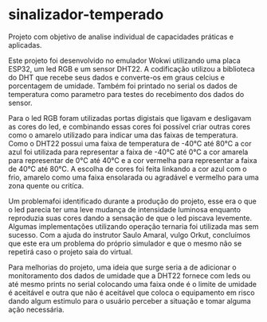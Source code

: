 # sinalizador-temperado
Projeto com objetivo de analise individual de capacidades práticas e aplicadas.

Este projeto foi desenvolvido no emulador Wokwi utilizando uma placa ESP32, um led RGB e um sensor DHT22. A codificação utilizou a biblioteca do DHT que recebe seus dados e converte-os em graus celcius e porcentagem de umidade. Também foi printado no serial os dados de temperatura como parametro para testes do recebimento dos dados do sensor.

Para o led RGB foram utilizadas portas digistais que ligavam e desligavam as cores do led, e combinando essas cores foi possível criar outras cores como o amarelo utilizado para indicar uma das faixas de temperatura. Como o DHT22 possui uma faixa de temperatura de -40°C até 80°C a cor azul foi utilizada para representar a faixa de -40°C até 0°C a cor amarela para representar de 0°C até 40°C e a cor vermelha para representar a faixa de 40°C até 80°C. A escolha de cores foi feita linkando a cor azul com o frio, amarelo como uma faixa ensolarada ou agradável e vermelho para uma zona quente ou critíca.

Um problemafoi identificado durante a produção do projeto, esse era o que o led parecia ter uma leve mudança de intensidade luminosa enquanto reproduzia suas cores dando a sensação de que o led piscava levemente. Algumas implementações utilizando operação ternaria foi utilizada mas sem sucesso. Com a ajuda do instrutor Saulo Amaral, vulgo Orkut, concluímos que este era um problema do próprio simulador e que o mesmo não se repetirá caso o projeto saia do virtual.

Para melhorias do projeto, uma ideia que surge seria a de adicionar o monitoramento dos dados de umidade que a DHT22 fornece com leds ou até mesmo prints no serial colocando uma faixa onde é o limite de umidade é aceitável e outra que não é aceitável que coloca o equipamento em risco dando algum estimulo para o usuário perceber a situação e tomar alguma ação necessária.
